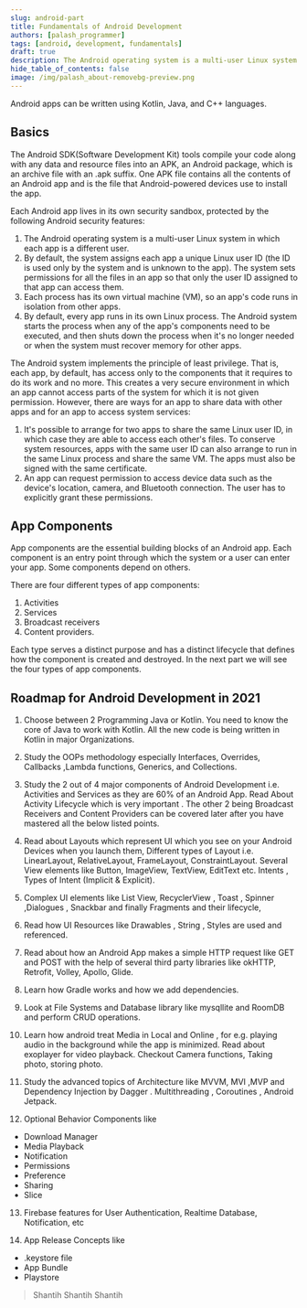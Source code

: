 ```yaml
---
slug: android-part
title: Fundamentals of Android Development
authors: [palash_programmer]
tags: [android, development, fundamentals]
draft: true
description: The Android operating system is a multi-user Linux system in which each app is a different user.
hide_table_of_contents: false
image: /img/palash_about-removebg-preview.png
---
```

Android apps can be written using Kotlin, Java, and C++ languages.
<!--truncate-->

## Basics
The Android SDK(Software Development Kit) tools compile your code along with any data and resource files into an APK, an Android package, which is an archive file with an .apk suffix. One APK file contains all the contents of an Android app and is the file that Android-powered devices use to install the app.

Each Android app lives in its own security sandbox, protected by the following Android security features:

1. The Android operating system is a multi-user Linux system in which each app is a different user.
2. By default, the system assigns each app a unique Linux user ID (the ID is used only by the system and is unknown to the app). The system sets permissions for all the files in an app so that only the user ID assigned to that app can access them.
3. Each process has its own virtual machine (VM), so an app's code runs in isolation from other apps.
4. By default, every app runs in its own Linux process. The Android system starts the process when any of the app's components need to be executed, and then shuts down the process when it's no longer needed or when the system must recover memory for other apps.

The Android system implements the principle of least privilege. That is, each app, by default, has access only to the components that it requires to do its work and no more. This creates a very secure environment in which an app cannot access parts of the system for which it is not given permission. However, there are ways for an app to share data with other apps and for an app to access system services:

1. It's possible to arrange for two apps to share the same Linux user ID, in which case they are able to access each other's files. To conserve system resources, apps with the same user ID can also arrange to run in the same Linux process and share the same VM. The apps must also be signed with the same certificate.
2. An app can request permission to access device data such as the device's location, camera, and Bluetooth connection. The user has to explicitly grant these permissions. 

## App Components
App components are the essential building blocks of an Android app. Each component is an entry point through which the system or a user can enter your app. Some components depend on others.

There are four different types of app components:

1. Activities
2. Services
3. Broadcast receivers
4. Content providers.

Each type serves a distinct purpose and has a distinct lifecycle that defines how the component is created and destroyed. In the next part we will see the four types of app components.


## Roadmap for Android Development in 2021
1. Choose between 2 Programming Java or Kotlin. You need to know the core of Java to work with Kotlin. All the new code is being written in Kotlin in major Organizations.

2. Study the OOPs methodology especially Interfaces, Overrides, Callbacks ,Lambda functions, Generics, and Collections.

3. Study the 2 out of 4 major components of Android Development i.e. Activities and Services as they are 60% of an Android App. Read About Activity Lifecycle which is very important . The other 2 being Broadcast Receivers and Content Providers can be covered later after you have mastered all the below listed points.

4. Read about Layouts which represent UI which you see on your Android Devices when you launch them, Different types of Layout i.e. LinearLayout, RelativeLayout, FrameLayout, ConstraintLayout. Several View elements like Button, ImageView, TextView, EditText etc. Intents , Types of Intent (Implicit & Explicit).

5. Complex UI elements like List View, RecyclerView , Toast , Spinner ,Dialogues , Snackbar and finally Fragments and their lifecycle,

6. Read how UI Resources like Drawables , String , Styles are used and referenced.

7. Read about how an Android App makes a simple HTTP request like GET and POST with the help of several third party libraries like okHTTP, Retrofit, Volley, Apollo, Glide. 

8. Learn how Gradle works and how we add dependencies. 

9. Look at File Systems and Database library like mysqllite and RoomDB and perform CRUD operations.

10. Learn how android treat Media in Local and Online , for e.g. playing audio in the background while the app is minimized. Read about exoplayer for video playback. Checkout Camera functions, Taking photo, storing photo.

11. Study the advanced topics of Architecture like MVVM, MVI ,MVP and Dependency Injection by Dagger . Multithreading , Coroutines , Android Jetpack.

12. Optional Behavior Components like

* Download Manager
* Media Playback
* Notification
* Permissions
* Preference
* Sharing
* Slice

13. Firebase features for User Authentication, Realtime Database, Notification, etc

14. App Release Concepts like

* .keystore file
* App Bundle
* Playstore


> Shantih     Shantih     Shantih